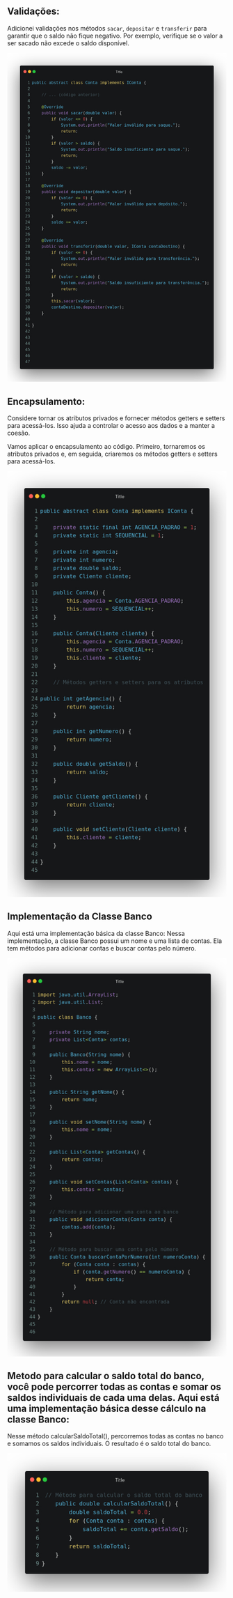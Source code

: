 
## Validações:

Adicionei validações nos métodos `sacar`, `depositar` e `transferir` para garantir que o saldo não fique negativo. Por exemplo, verifique se o valor a ser sacado não excede o saldo disponível.
   
![BancoDigital](https://raw.githubusercontent.com/marcsalexandrborges/BancoDigital/main/1.png)


## Encapsulamento:

Considere tornar os atributos privados e fornecer métodos getters e setters para acessá-los. Isso ajuda a controlar o acesso aos dados e a manter a coesão.

Vamos aplicar o encapsulamento ao código. Primeiro, tornaremos os atributos privados e, em seguida, criaremos os métodos getters e setters para acessá-los.

![BancoDigital](https://raw.githubusercontent.com/marcsalexandrborges/BancoDigital/main/2.png)
    

## Implementação da Classe Banco

Aqui está uma implementação básica da classe Banco:
Nessa implementação, a classe Banco possui um nome e uma lista de contas. Ela tem métodos para adicionar contas e buscar contas pelo número.

![BancoDigital](https://raw.githubusercontent.com/marcsalexandrborges/BancoDigital/main/3.png)


## Metodo para calcular o saldo total do banco, você pode percorrer todas as contas e somar os saldos individuais de cada uma delas. Aqui está uma implementação básica desse cálculo na classe Banco:

Nesse método calcularSaldoTotal(), percorremos todas as contas no banco e somamos os saldos individuais. O resultado é o saldo total do banco.

![BancoDigital](https://raw.githubusercontent.com/marcsalexandrborges/BancoDigital/main/4.png)

   
